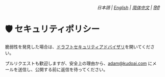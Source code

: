 <div align="right">
    <h6>
        <picture>
            <source type="image/svg+xml" media="(prefers-color-scheme: dark)" srcset="https://assets.chatgptautorefresh.com/images/icons/earth/white/icon32.svg">
            <img height=14 src="https://assets.chatgptautorefresh.com/images/icons/earth/black/icon32.svg">
        </picture>
        &nbsp;日本語 |
        <a href="../SECURITY.md">English</a> |
        <a href="../zh-cn/SECURITY.md">简体中文</a> |
        <a href="../hi/SECURITY.md">हिंदी</a>
    </h6>
</div>

# 🛡️ セキュリティポリシー

脆弱性を発見した場合は、[ドラフトセキュリティアドバイザリ](https://github.com/adamlui/chatgpt-auto-refresh/security/advisories/new)を開いてください。

プルリクエストも歓迎しますが、安全上の理由から、<adam@kudoai.com> にメールを送信し、公開する前に返信を待ってください。
